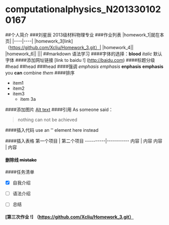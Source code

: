 # computationalphysics_N2013301020167
##个人简介
###刘星辰 2013级材料物理专业
###作业列表
|homework_1|就在本页|
|----|----|
|homework_3[link] （https://github.com/Xcliu/Homework_3.git）|
|homework_4||
|homework_6||
|||
##markdown 语法学习
####字体的选择：**blood**  *italic* 默认字体
####添加网址链接  [link to baidu !] (http://baidu.com)
####标题分级  #head ##head ###head
####强调 *emphasis* _emphasis_  **enphasis** __emphasis__  you __can__ combine *them*
####排序
* item1
* item2
* item3
  * item 3a

####添加图片
[Alt text](/path/to/img.jpg "Optional title")
####引用
As someone said：
>nothing can not be achieved

####插入代码
use an '<addr>' element here instead

####插入表格
第一个项目 | 第二个项目
----------|-----------
内容      |    内容
内容      |    内容
#### 删除线  ~~mistake~~
####任务清单 
- [x] 自我介绍
- [ ] 语法介绍
- [ ] 总结


#### [第三次作业 !] （https://github.com/Xcliu/Homework_3.git）


